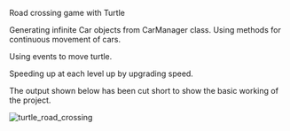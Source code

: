 Road crossing game with Turtle

Generating infinite Car objects from CarManager  class.
Using methods for continuous movement of cars.

Using events to move turtle.

Speeding up at each level up by upgrading speed.

The output shown below has been cut short to show the basic working of the project.

![turtle_road_crossing](https://user-images.githubusercontent.com/47264501/113168187-11eb0f80-9262-11eb-81ee-da8871a24d6f.gif)
